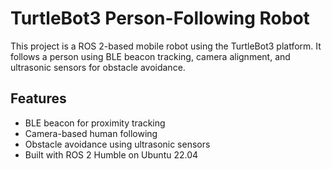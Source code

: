 # TurtleBot3 Person-Following Robot

This project is a ROS 2-based mobile robot using the TurtleBot3 platform. It follows a person using BLE beacon tracking, camera alignment, and ultrasonic sensors for obstacle avoidance.

## Features
- BLE beacon for proximity tracking
- Camera-based human following
- Obstacle avoidance using ultrasonic sensors
- Built with ROS 2 Humble on Ubuntu 22.04

